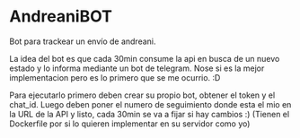 # AndreaniBOT
Bot para trackear un envío de andreani.

La idea del bot es que cada 30min consume la api en busca de un nuevo estado y lo informa mediante un bot de telegram. Nose si es la mejor implementacion pero es lo primero que se me ocurrio. :D 

Para ejecutarlo primero deben crear su propio bot, obtener el token y el chat_id. Luego deben poner el numero de seguimiento donde esta el mio en la URL de la API y listo, cada 30min se va a fijar si hay cambios :) 
(Tienen el Dockerfile por si lo quieren implementar en su servidor como yo)
